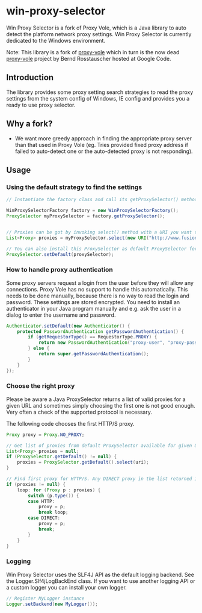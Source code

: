 # win-proxy-selector

Win Proxy Selector is a fork of Proxy Vole, which is a Java library to auto detect the platform network proxy settings.
Win Proxy Selector is currently dedicated to the Windows environment.

Note: This library is a fork of [proxy-vole](https://github.com/MarkusBernhardt/proxy-vole/) which in turn is the now dead [proxy-vole](https://code.google.com/p/proxy-vole/) project by Bernd Rosstauscher hosted at Google Code.

## Introduction
The library provides some proxy setting search strategies to read the proxy settings from the system config of Windows, IE config and provides you a ready to use proxy selector.

## Why a fork?
* We want more greedy approach in finding the appropriate proxy server than that used in Proxy Vole (eg. Tries provided fixed proxy address if failed to auto-detect one or the auto-detected proxy is not responding).

## Usage

### Using the default strategy to find the settings
```Java
// Instantiate the factory class and call its getProxySelector() method to obtain a proxy selector.

WinProxySelectorFactory factory = new WinProxySelectorFactory();
ProxySelector myProxySelector = factory.getProxySelector();


// Proxies can be got by invoking select() method with a URI you want to connect to.
List<Proxy> proxies = myProxySelector.select(new URI("http://www.fusions.co.jp"));

// You can also install this ProxySelector as default ProxySelector for all connections.
ProxySelector.setDefault(proxySelector);
```

### How to handle proxy authentication
Some proxy servers request a login from the user before they will allow any connections. Proxy Vole 
has no support to handle this automatically. This needs to be done manually, because there is no way to read 
the login and password. These settings are stored encrypted. You need to install an authenticator in your Java
program manually and e.g. ask the user in a dialog to enter the username and password.
```Java
Authenticator.setDefault(new Authenticator() {
    protected PasswordAuthentication getPasswordAuthentication() {
        if (getRequestorType() == RequestorType.PROXY) {
            return new PasswordAuthentication("proxy-user", "proxy-password".toCharArray());
        } else { 
            return super.getPasswordAuthentication();
        }
    }               
});
```

### Choose the right proxy
Please be aware a Java ProxySelector returns a list of valid proxies for a given URL and sometimes simply 
choosing the first one is not good enough. Very often a check of the supported protocol is necessary.

The following code chooses the first HTTP/S proxy.
```Java
Proxy proxy = Proxy.NO_PROXY;

// Get list of proxies from default ProxySelector available for given URL
List<Proxy> proxies = null;
if (ProxySelector.getDefault() != null) {
    proxies = ProxySelector.getDefault().select(uri);
}

// Find first proxy for HTTP/S. Any DIRECT proxy in the list returned is only second choice
if (proxies != null) {
    loop: for (Proxy p : proxies) {
        switch (p.type()) {
        case HTTP:
            proxy = p;
            break loop;
        case DIRECT:
            proxy = p;
            break;
        }
    }
}
```

### Logging
Win Proxy Selector uses the SLF4J API as the default logging backend. See the Logger.Slf4jLogBackEnd class.
If you want to use another logging API or a custom logger you can install your own logger.
```Java
// Register MyLogger instance 
Logger.setBackend(new MyLogger());
```


